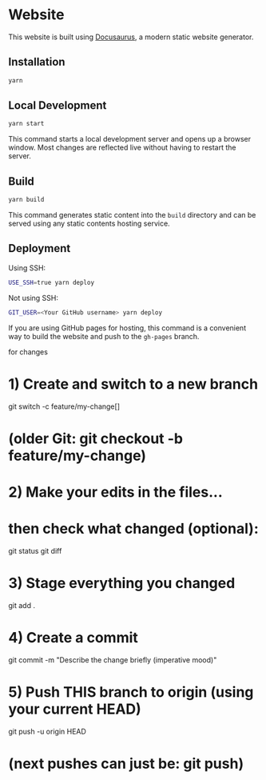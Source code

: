 # Website

This website is built using [Docusaurus](https://docusaurus.io/), a modern static website generator.

## Installation

```bash
yarn
```

## Local Development

```bash
yarn start
```

This command starts a local development server and opens up a browser window. Most changes are reflected live without having to restart the server.

## Build

```bash
yarn build
```

This command generates static content into the `build` directory and can be served using any static contents hosting service.

## Deployment

Using SSH:

```bash
USE_SSH=true yarn deploy
```

Not using SSH:

```bash
GIT_USER=<Your GitHub username> yarn deploy
```



If you are using GitHub pages for hosting, this command is a convenient way to build the website and push to the `gh-pages` branch.


for changes

# 1) Create and switch to a new branch
git switch -c feature/my-change[]
# (older Git: git checkout -b feature/my-change)

# 2) Make your edits in the files...
#    then check what changed (optional):
git status
git diff

# 3) Stage everything you changed
git add .

# 4) Create a commit
git commit -m "Describe the change briefly (imperative mood)"

# 5) Push THIS branch to origin (using your current HEAD)
git push -u origin HEAD
# (next pushes can just be: git push)
